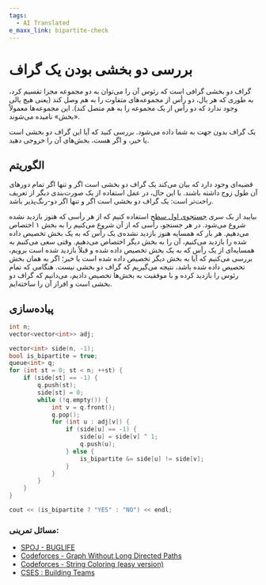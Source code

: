 ```yaml
---
tags:
  - AI Translated
e_maxx_link: bipartite-check
---
```


# بررسی دو بخشی بودن یک گراف

گراف دو بخشی گرافی است که رئوس آن را می‌توان به دو مجموعه مجزا تقسیم کرد، به طوری که هر یال، دو رأس از مجموعه‌های متفاوت را به هم وصل کند (یعنی هیچ یالی وجود ندارد که دو رأس از یک مجموعه را به هم متصل کند). این مجموعه‌ها معمولاً «بخش» نامیده می‌شوند.

یک گراف بدون جهت به شما داده می‌شود. بررسی کنید که آیا این گراف دو بخشی است یا خیر، و اگر هست، بخش‌های آن را خروجی دهید.

## الگوریتم

قضیه‌ای وجود دارد که بیان می‌کند یک گراف دو بخشی است اگر و تنها اگر تمام دورهای آن طول زوج داشته باشند. با این حال، در عمل استفاده از یک صورت‌بندی دیگر از تعریف راحت‌تر است: یک گراف دو بخشی است اگر و تنها اگر دو-رنگ‌پذیر باشد.

بیایید از یک سری [جستجوی اول سطح](breadth-first-search.md) استفاده کنیم که از هر رأسی که هنوز بازدید نشده شروع می‌شود. در هر جستجو، رأسی که از آن شروع می‌کنیم را به بخش ۱ اختصاص می‌دهیم. هر بار که همسایه هنوز بازدید نشده‌ی یک رأس که به یک بخش تخصیص داده شده را بازدید می‌کنیم، آن را به بخش دیگر اختصاص می‌دهیم. وقتی سعی می‌کنیم به همسایه‌ای از یک رأس که به یک بخش تخصیص داده شده و قبلاً بازدید شده است برویم، بررسی می‌کنیم که آیا به بخش دیگر تخصیص داده شده است یا خیر؛ اگر به همان بخش تخصیص داده شده باشد، نتیجه می‌گیریم که گراف دو بخشی نیست. هنگامی که تمام رئوس را بازدید کرده و با موفقیت به بخش‌ها تخصیص دادیم، می‌دانیم که گراف دو بخشی است و افراز آن را ساخته‌ایم.

## پیاده‌سازی

```cpp
int n;
vector<vector<int>> adj;

vector<int> side(n, -1);
bool is_bipartite = true;
queue<int> q;
for (int st = 0; st < n; ++st) {
    if (side[st] == -1) {
        q.push(st);
        side[st] = 0;
        while (!q.empty()) {
            int v = q.front();
            q.pop();
            for (int u : adj[v]) {
                if (side[u] == -1) {
                    side[u] = side[v] ^ 1;
                    q.push(u);
                } else {
                    is_bipartite &= side[u] != side[v];
                }
            }
        }
    }
}

cout << (is_bipartite ? "YES" : "NO") << endl;
```

### مسائل تمرینی:

- [SPOJ - BUGLIFE](http://www.spoj.com/problems/BUGLIFE/)
- [Codeforces - Graph Without Long Directed Paths](https://codeforces.com/contest/1144/problem/F)
- [Codeforces - String Coloring (easy version)](https://codeforces.com/contest/1296/problem/E1)
- [CSES : Building Teams](https://cses.fi/problemset/task/1668)